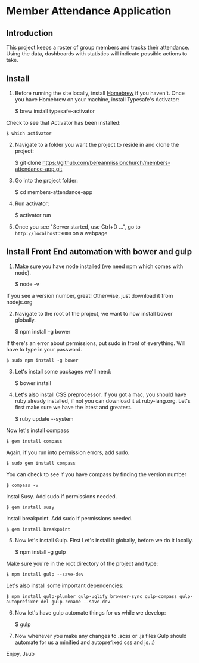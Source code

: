 Member Attendance Application
================================

## Introduction
This project keeps a roster of group members and tracks their attendance. Using the data, dashboards with statistics will indicate possible actions to take.


## Install
1) Before running the site locally, install [Homebrew](http://brew.sh/) if you haven't. Once you have Homebrew on your machine, install Typesafe's Activator:

    $ brew install typesafe-activator

Check to see that Activator has been installed:

    $ which activator

2) Navigate to a folder you want the project to reside in and clone the project:

    $ git clone https://github.com/bereanmissionchurch/members-attendance-app.git
    
3) Go into the project folder:

    $ cd members-attendance-app

4) Run activator:

    $ activator run

5) Once you see "Server started, use Ctrl+D ...", go to ```http://localhost:9000``` on a webpage



## Install Front End automation with bower and gulp
1) Make sure you have node installed (we need npm which comes with node).

    $ node -v

If you see a version number, great! Otherwise, just download it from nodejs.org

2) Navigate to the root of the project, we want to now install bower globally.

    $ npm install -g bower
	
If there's an error about permissions, put sudo in front of everything. Will have to type in your password.

	$ sudo npm install -g bower
    
3) Let's install some packages we'll need:

    $ bower install
	
4) Let's also install CSS preprocessor. If you got a mac, you should have ruby already installed, if not you can download it at ruby-lang.org. Let's first make sure we have the latest and greatest.

    $ ruby update --system
	
Now let's install compass

	$ gem install compass
	
Again, if you run into permission errors, add sudo.

	$ sudo gem install compass
	
You can check to see if you have compass by finding the version number

	$ compass -v
	
Instal Susy. Add sudo if permissions needed.

	$ gem install susy
	
Install breakpoint. Add sudo if permissions needed.

	$ gem install breakpoint

5) Now let's install Gulp. First Let's install it globally, before we do it locally.

	$ npm install -g gulp
	
Make sure you're in the root directory of the project and type:

	$ npm install gulp --save-dev
	
Let's also install some important dependencies:

	$ npm install gulp-plumber gulp-uglify browser-sync gulp-compass gulp-autoprefixer del gulp-rename --save-dev
	
6. Now let's have gulp automate things for us while we develop:
	
	$ gulp
	
7. Now whenever you make any changes to .scss or .js files Gulp should automate for us a minified and autoprefixed css and js. :)


Enjoy,
Jsub




 